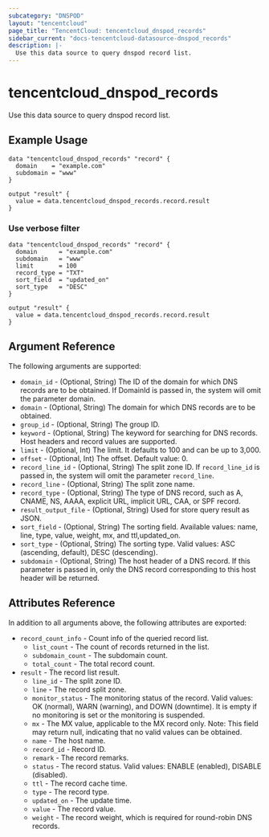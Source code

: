 ```yaml
---
subcategory: "DNSPOD"
layout: "tencentcloud"
page_title: "TencentCloud: tencentcloud_dnspod_records"
sidebar_current: "docs-tencentcloud-datasource-dnspod_records"
description: |-
  Use this data source to query dnspod record list.
---
```


# tencentcloud_dnspod_records

Use this data source to query dnspod record list.

## Example Usage

```hcl
data "tencentcloud_dnspod_records" "record" {
  domain    = "example.com"
  subdomain = "www"
}

output "result" {
  value = data.tencentcloud_dnspod_records.record.result
}
```

### Use verbose filter

```hcl
data "tencentcloud_dnspod_records" "record" {
  domain      = "example.com"
  subdomain   = "www"
  limit       = 100
  record_type = "TXT"
  sort_field  = "updated_on"
  sort_type   = "DESC"
}

output "result" {
  value = data.tencentcloud_dnspod_records.record.result
}
```

## Argument Reference

The following arguments are supported:

* `domain_id` - (Optional, String) The ID of the domain for which DNS records are to be obtained. If DomainId is passed in, the system will omit the parameter domain.
* `domain` - (Optional, String) The domain for which DNS records are to be obtained.
* `group_id` - (Optional, String) The group ID.
* `keyword` - (Optional, String) The keyword for searching for DNS records. Host headers and record values are supported.
* `limit` - (Optional, Int) The limit. It defaults to 100 and can be up to 3,000.
* `offset` - (Optional, Int) The offset. Default value: 0.
* `record_line_id` - (Optional, String) The split zone ID. If `record_line_id` is passed in, the system will omit the parameter `record_line`.
* `record_line` - (Optional, String) The split zone name.
* `record_type` - (Optional, String) The type of DNS record, such as A, CNAME, NS, AAAA, explicit URL, implicit URL, CAA, or SPF record.
* `result_output_file` - (Optional, String) Used for store query result as JSON.
* `sort_field` - (Optional, String) The sorting field. Available values: name, line, type, value, weight, mx, and ttl,updated_on.
* `sort_type` - (Optional, String) The sorting type. Valid values: ASC (ascending, default), DESC (descending).
* `subdomain` - (Optional, String) The host header of a DNS record. If this parameter is passed in, only the DNS record corresponding to this host header will be returned.

## Attributes Reference

In addition to all arguments above, the following attributes are exported:

* `record_count_info` - Count info of the queried record list.
  * `list_count` - The count of records returned in the list.
  * `subdomain_count` - The subdomain count.
  * `total_count` - The total record count.
* `result` - The record list result.
  * `line_id` - The split zone ID.
  * `line` - The record split zone.
  * `monitor_status` - The monitoring status of the record. Valid values: OK (normal), WARN (warning), and DOWN (downtime). It is empty if no monitoring is set or the monitoring is suspended.
  * `mx` - The MX value, applicable to the MX record only.
Note: This field may return null, indicating that no valid values can be obtained.
  * `name` - The host name.
  * `record_id` - Record ID.
  * `remark` - The record remarks.
  * `status` - The record status. Valid values: ENABLE (enabled), DISABLE (disabled).
  * `ttl` - The record cache time.
  * `type` - The record type.
  * `updated_on` - The update time.
  * `value` - The record value.
  * `weight` - The record weight, which is required for round-robin DNS records.


